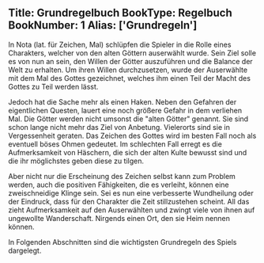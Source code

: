 Title: Grundregelbuch
BookType: Regelbuch
BookNumber: 1
Alias: ['Grundregeln']
---

In Nota (lat. für Zeichen, Mal) schlüpfen die Spieler in die Rolle eines Charakters, welcher von den alten Göttern auserwählt wurde. Sein Ziel solle es von nun an sein, den Willen der Götter auszuführen und die Balance der Welt zu erhalten. Um ihren Willen durchzusetzen, wurde der Auserwählte mit dem Mal des Gottes gezeichnet, welches ihm einen Teil der Macht des Gottes zu Teil werden lässt.

Jedoch hat die Sache mehr als einen Haken. Neben den Gefahren der eigentlichen Questen, lauert eine noch größere Gefahr in dem verliehen Mal. Die Götter werden nicht umsonst die "alten Götter" genannt. Sie sind schon lange nicht mehr das Ziel von Anbetung. Vielerorts sind sie in Vergessenheit geraten. Das Zeichen des Gottes wird im besten Fall noch als eventuell böses Ohmen gedeutet. Im schlechten Fall erregt es die Aufmerksamkeit von Häschern, die sich der alten Kulte bewusst sind und die ihr möglichstes geben diese zu tilgen.

Aber nicht nur die Erscheinung des Zeichen selbst kann zum Problem werden, auch die positiven Fähigkeiten, die es verleiht, können eine zweischneidige Klinge sein. Sei es nun eine verbesserte Wundheilung oder der Eindruck, dass für den Charakter die Zeit stillzustehen scheint. All das zieht Aufmerksamkeit auf den Auserwählten und zwingt viele von ihnen auf ungewollte Wanderschaft. Nirgends einen Ort, den sie Heim nennen können.

In Folgenden Abschnitten sind die wichtigsten Grundregeln des Spiels dargelegt.
